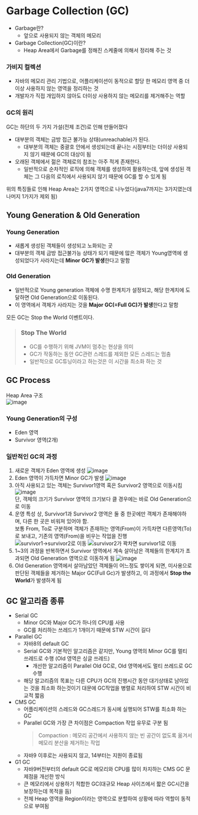 # Garbage Collection (GC)

- Garbage란?
  - 앞으로 사용되지 않는 객체의 메모리
- Garbage Collection(GC)이란?
  - Heap Area에서 Garbage를 정해진 스케줄에 의해서 정리해 주는 것

### 가비지 컬렉션
- 자바의 메모리 관리 기법으로, 어플리케이션이 동적으로 할당 한 메모리 영역 중 더이상 사용하지 않는 영역을 정리하는 것
- 개발자가 직접 개입하지 않아도 더이상 사용하지 않는 메모리를 제거해주는 역할

### GC의 원리
GC는 하단의 두 가지 가설(전제 조건)로 인해 만들어졌다

- 대부분의 객체는 금방 접근 불가능 상태(unreachable)가 된다.
  - 대부분의 객체는 중괄호 안에서 생성되는데 끝나는 시점부터는 더이상 사용되지 않기 때문에 GC의 대상이 됨
- 오래된 객체에서 젊은 객체로의 참조는 아주 적게 존재한다.
  - 일반적으로 순차적인 로직에 의해 객체를 생성하여 활용하는데, 앞에 생성된 객체는 그 다음의 로직에서 사용되지 않기 때문에 GC를 할 수 있게 됨

위의 특징들로 인해 Heap Area는 2가지 영역으로 나누었다(java7까지는 3가지였는데 나머지 1가지가 제외 됨)

## Young Generation & Old Generation

### Young Generation
- 새롭게 생성된 객체들이 생성되고 노화되는 곳
- 대부분의 객체 금방 접근불가능 상태가 되기 때문에 많은 객체가 Young영역에 생성되었다가 사라지는데 **Minor GC가 발생**한다고 말함

### Old Generation
- 일반적으로 Young generation 객체에 수명 한계치가 설정되고, 해당 한계치에 도달하면 Old Generation으로 이동된다.
- 이 영역에서 객체가 사라지는 것을 **Major GC(=Full GC)가 발생**한다고 말함


모든 GC는 Stop the World 이벤트이다.

>### Stop The World
>- GC를 수행하기 위해 JVM이 멈추는 현상을 의미
>- GC가 작동하는 동안 GC관련 스레드를 제외한 모든 스레드는 멈춤
>- 일반적으로 GC튜닝이라고 하는것은 이 시간을 최소화 하는 것

## GC Process
Heap Area 구조<br>
![image](https://www.oracle.com/webfolder/technetwork/tutorials/obe/java/gc01/images/gcslides/Slide5.png)

### Young Generation의 구성
- Eden 영역
- Survivor 영역(2개)

### 일반적인 GC의 과정
1. 새로운 객체가 Eden 영역에 생성
![image](https://velog.velcdn.com/images%2Fprayme%2Fpost%2F5d4f835c-b4c8-4525-861e-87b10620f1c1%2Fimage.png)
2. Eden 영역이 가득차면 Minor GC가 발생
![image](https://www.oracle.com/webfolder/technetwork/tutorials/obe/java/gc01/images/gcslides/Slide14.png)<br>
3. 아직 사용되고 있는 객체는 Survivor1영역 혹은 Survivor2 영역으로 이동시킴 <br>
![image](https://www.oracle.com/webfolder/technetwork/tutorials/obe/java/gc01/images/gcslides/Slide6.png)<br>
단, 객체의 크기가 Survivor 영역의 크기보다 클 경우에는 바로 Old Generation으로 이동
4. 운영 특성 상, Survivor1과 Survivor2 영역은 둘 중 한곳에만 객체가 존재해야하며, 다른 한 곳은 비워져 있어야 함.<br> 보통 From, To로 구분하며 객체가 존재하는 영역(From)이 가득차면 다른영역(To)로 보내고, 기존의 영역(From)을 비우는 작업을 진행<br>
![survivor1->survivor2로 이동](https://www.oracle.com/webfolder/technetwork/tutorials/obe/java/gc01/images/gcslides/Slide8.png)
![survivor2가 꽉차면 survivor1로 이동](https://www.oracle.com/webfolder/technetwork/tutorials/obe/java/gc01/images/gcslides/Slide9.png)
5. 1~3의 과정을 반복하면서 Survivor 영역에서 계속 살아남은 객체들의 한계치가 초과되면 Old Generation 영역으로 이동하게 됨
![image](https://www.oracle.com/webfolder/technetwork/tutorials/obe/java/gc01/images/gcslides/Slide7.png)
6. Old Generation 영역에서 살아남았던 객체들이 어느정도 쌓이게 되면, 미사용으로 판단된 객체들을 제거하는 Major GC(Full Gc)가 발생하고, 이 과정에서 **Stop the World**가 발생하게 됨


## GC 알고리즘 종류
- Serial GC
  - Minor GC와 Major GC가 하나의 CPU를 사용
  - GC를 처리하는 쓰레드가 1개이기 때문에 STW 시간이 길다
- Parallel GC
  - 자바8의 default GC
  - Serial GC와 기본적인 알고리즘은 같지만, Young 영역의 Minor GC를 멀티 쓰레드로 수행 (Old 영역은 싱글 쓰레드)
    - 개선한 알고리즘이 Parallel Old GC로, Old 영역에서도 멀티 쓰레드로 GC 수행
  - 해당 알고리즘의 목표는 다른 CPU가 GC의 진행시간 동안 대기상태로 남아있는 것을 최소화 하는것이기 대문에 GC작업을 병렬로 처리하여 STW 시간이 비교적 짧음
- CMS GC
  - 어플리케이션의 스레드와 GC스레드가 동시에 실행되어 STW를 최소화 하는 GC
  - Parallel GC와 가장 큰 차이점은 Compaction 작업 유무로 구분 됨<br>
    > Compaction : 메모리 공간에서 사용하지 않는 빈 공간이 없도록 옮겨서 메모리 분산을 제거하는 작업
  - 자바9 이후로는 사용되지 않고, 14부터는 지원이 종료됨
- G1 GC
  - 자바9버전부터의 default GC로 메모리와 CPU를 많이 차지하는 CMS GC 문제점을 개선한 방식
  - 큰 메모리에서 상용하기 적합한 GC(대규모 Heap 사이즈에서 짧은 GC시간을 보장하는데 목적을 둠)
  - 전체 Heap 영역을 Region이라는 영역으로 분할하여 상황에 따라 역할이 동적으로 부여됨
